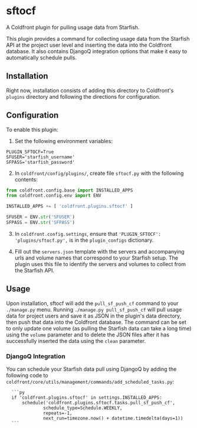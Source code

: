 # sftocf
A Coldfront plugin for pulling usage data from Starfish.

This plugin provides a command for collecting usage data from the Starfish API at
the project user level and inserting the data into the Coldfront database. It
also contains DjangoQ integration options that make it easy to automatically schedule
pulls.


## Installation

Right now, installation consists of adding this directory to Coldfront's `plugins`
directory and following the directions for configuration.

## Configuration

To enable this plugin:
1. Set the following environment variables:

```
PLUGIN_SFTOCF=True
SFUSER='starfish_username'
SFPASS='starfish_password'
```
2. In `coldfront/config/plugins/`, create file `sftocf.py` with the following contents:
```py
from coldfront.config.base import INSTALLED_APPS
from coldfront.config.env import ENV

INSTALLED_APPS += [ 'coldfront.plugins.sftocf' ]

SFUSER = ENV.str('SFUSER')
SFPASS = ENV.str('SFPASS')
```

3. In `coldfront.config.settings`, ensure that `'PLUGIN_SFTOCF': 'plugins/sftocf.py',`
is in the `plugin_configs` dictionary.

4. Fill out the `servers.json` template with the servers and accompanying urls and
volume names that correspond to your Starfish setup. The plugin uses this file to
identify the servers and volumes to collect from the Starfish API.


## Usage

Upon installation, sftocf will add the `pull_sf_push_cf` command to your
`./manage.py` menu. Running `./manage.py pull_sf_push_cf` will pull usage data for
project users and save it as JSON in the plugin's data directory, then push that
data into the Coldfront database. The command can be set to only update one
volume (as pulling the Starfish data can take a long time) using the `volume`
parameter and to delete the JSON files after it has successfully inserted the
data using the `clean` parameter.


### DjangoQ Integration

You can schedule your Starfish data pull using DjangoQ by adding the following code to
`coldfront/core/utils/management/commands/add_scheduled_tasks.py`:

      ```py
      if 'coldfront.plugins.sftocf' in settings.INSTALLED_APPS:
          schedule('coldfront.plugins.sftocf.tasks.pull_sf_push_cf',
                  schedule_type=Schedule.WEEKLY,
                  repeats=-1,
                  next_run=timezone.now() + datetime.timedelta(days=1))
      ```
